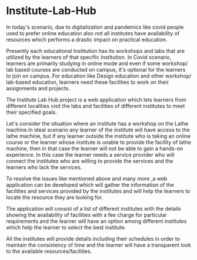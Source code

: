 # Institute-Lab-Hub
 In today's scenario, due to digitalization and pandemics like covid people used to prefer online education also not all institutes have availability 
 of resources which performs a drastic impact on practical  education.

Presently each educational Institution has its workshops and labs that are utilized by the learners of that specific Institution. In Covid scenario, 
learners are primarily studying in online mode and even if some workshop/ lab based courses are conducted on campus, it's optional for the learners
to join on campus. For education like Design education and other workshop/ lab-based education, learners need these facilities to work on their 
assignments and projects.

The Institute Lab Hub project is a web application which lets learners from different localities visit the labs and facilities of different 
institutes to meet their specified goals.

Let's consider the situation where an institute has a workshop on the Lathe machine.In ideal scenario any learner of the institute will have access to the 
lathe machine, but if any learner outside the institute who is taking an online course or the learner whose institute is unable to provide the facility of 
lathe machine, then in that case the learner will not be able to gain a  hands-on experience.
In this case the learner needs a service provider who will connect the institutes who are willing to provide the services and the learners who lack the services.

To resolve the issues like mentioned above and many more ,a web application can be developed which will gather the information of the facilities and 
services provided by the institutes and will help the learners to locate the resource they are looking for.

The application will consist of a list of different institutes with the details showing the availability of facilities with a fee charge for particular 
requirements and the learner will have an option among different institutes which help the learner to select the best institute. 

All the institutes will provide details including their schedules in order to maintain the consistency of time and the learner will have a transparent 
look to the available resources/facilities.
